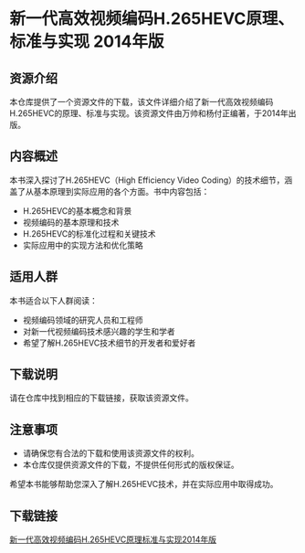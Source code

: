 # 新一代高效视频编码H.265HEVC原理、标准与实现 2014年版

## 资源介绍

本仓库提供了一个资源文件的下载，该文件详细介绍了新一代高效视频编码H.265HEVC的原理、标准与实现。该资源文件由万帅和杨付正编著，于2014年出版。

## 内容概述

本书深入探讨了H.265HEVC（High Efficiency Video Coding）的技术细节，涵盖了从基本原理到实际应用的各个方面。书中内容包括：

- H.265HEVC的基本概念和背景
- 视频编码的基本原理和技术
- H.265HEVC的标准化过程和关键技术
- 实际应用中的实现方法和优化策略

## 适用人群

本书适合以下人群阅读：

- 视频编码领域的研究人员和工程师
- 对新一代视频编码技术感兴趣的学生和学者
- 希望了解H.265HEVC技术细节的开发者和爱好者

## 下载说明

请在仓库中找到相应的下载链接，获取该资源文件。

## 注意事项

- 请确保您有合法的下载和使用该资源文件的权利。
- 本仓库仅提供资源文件的下载，不提供任何形式的版权保证。

希望本书能够帮助您深入了解H.265HEVC技术，并在实际应用中取得成功。

## 下载链接

[新一代高效视频编码H.265HEVC原理标准与实现2014年版](https://pan.quark.cn/s/bd4bec690834)